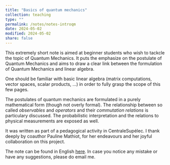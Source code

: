```yaml
---
title: "Basics of quantum mechanics"
collection: teaching
type: ""
permalink: /notes/notes-introqm
date: 2024-05-02
modified: 2024-05-02
share: false
---
```


This extremely short note is aimed at beginner students who wish to tackcle the
topic of Quantum Mechanics. It puts the emphasize on the postulate of Quantum
Mechanics and aims to draw a clear link between the formulation of Quantum
Mechanics and linear algebra. 

One should be familiar with basic linear algebra (matrix computations, vector
spaces, scalar products, ...) in order to fully grasp the scope of this few
pages. 

The postulates of quantum mechanics are formulated in a purely mathematical form
(though not overly formal). The relationship between so called *observables* and
*operators* and their *commutation relations* is particulary discussed. The
probabilistic interpretation and the relations to physical measurements are
exposed as well. 

It was written as part of a pedagogical activity in CentraleSupélec. I thank
deeply by coauthor Pauline Mathiot, for her endeavours and her joyful
collaboration on this project.

The note can be found in English [here](http://tampipo.github.io/files/notes/IntroPhyQ.pdf).
In case you notice any mistake or have any suggestions, please do email me. 